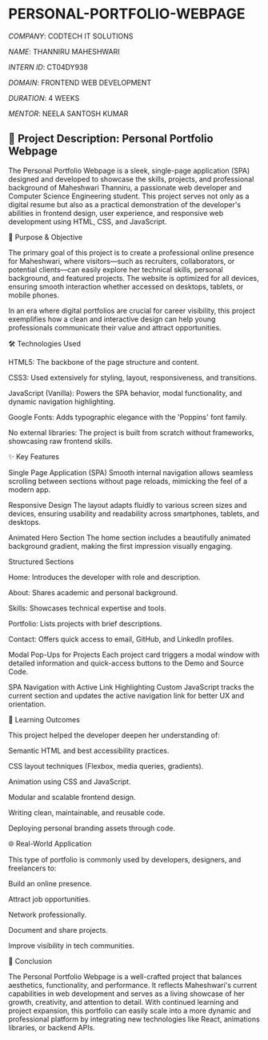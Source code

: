 # PERSONAL-PORTFOLIO-WEBPAGE

*COMPANY*: CODTECH IT SOLUTIONS

*NAME*: THANNIRU MAHESHWARI

*INTERN ID*: CT04DY938

*DOMAIN*: FRONTEND WEB DEVELOPMENT

*DURATION*: 4 WEEKS

*MENTOR*: NEELA SANTOSH KUMAR

## 📄 Project Description: Personal Portfolio Webpage 

The Personal Portfolio Webpage is a sleek, single-page application (SPA) designed and developed to showcase the skills, projects, and professional background of Maheshwari Thanniru, a passionate web developer and Computer Science Engineering student. This project serves not only as a digital resume but also as a practical demonstration of the developer's abilities in frontend design, user experience, and responsive web development using HTML, CSS, and JavaScript.

🎯 Purpose & Objective

The primary goal of this project is to create a professional online presence for Maheshwari, where visitors—such as recruiters, collaborators, or potential clients—can easily explore her technical skills, personal background, and featured projects. The website is optimized for all devices, ensuring smooth interaction whether accessed on desktops, tablets, or mobile phones.

In an era where digital portfolios are crucial for career visibility, this project exemplifies how a clean and interactive design can help young professionals communicate their value and attract opportunities.

🛠️ Technologies Used

HTML5: The backbone of the page structure and content.

CSS3: Used extensively for styling, layout, responsiveness, and transitions.

JavaScript (Vanilla): Powers the SPA behavior, modal functionality, and dynamic navigation highlighting.

Google Fonts: Adds typographic elegance with the 'Poppins' font family.

No external libraries: The project is built from scratch without frameworks, showcasing raw frontend skills.

✨ Key Features

Single Page Application (SPA)
Smooth internal navigation allows seamless scrolling between sections without page reloads, mimicking the feel of a modern app.

Responsive Design
The layout adapts fluidly to various screen sizes and devices, ensuring usability and readability across smartphones, tablets, and desktops.

Animated Hero Section
The home section includes a beautifully animated background gradient, making the first impression visually engaging.

Structured Sections

Home: Introduces the developer with role and description.

About: Shares academic and personal background.

Skills: Showcases technical expertise and tools.

Portfolio: Lists projects with brief descriptions.

Contact: Offers quick access to email, GitHub, and LinkedIn profiles.

Modal Pop-Ups for Projects
Each project card triggers a modal window with detailed information and quick-access buttons to the Demo and Source Code.

SPA Navigation with Active Link Highlighting
Custom JavaScript tracks the current section and updates the active navigation link for better UX and orientation.

🧠 Learning Outcomes

This project helped the developer deepen her understanding of:

Semantic HTML and best accessibility practices.

CSS layout techniques (Flexbox, media queries, gradients).

Animation using CSS and JavaScript.

Modular and scalable frontend design.

Writing clean, maintainable, and reusable code.

Deploying personal branding assets through code.

🌐 Real-World Application

This type of portfolio is commonly used by developers, designers, and freelancers to:

Build an online presence.

Attract job opportunities.

Network professionally.

Document and share projects.

Improve visibility in tech communities.

📌 Conclusion

The Personal Portfolio Webpage is a well-crafted project that balances aesthetics, functionality, and performance. It reflects Maheshwari's current capabilities in web development and serves as a living showcase of her growth, creativity, and attention to detail. With continued learning and project expansion, this portfolio can easily scale into a more dynamic and professional platform by integrating new technologies like React, animations libraries, or backend APIs.


